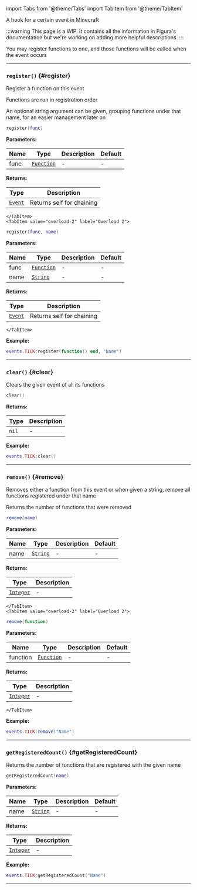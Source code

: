 import Tabs from '@theme/Tabs'
import TabItem from '@theme/TabItem'

A hook for a certain event in Minecraft

:::warning
This page is a WIP. It contains all the information in Figura's documentation but we're working on adding more helpful descriptions.
:::

You may register functions to one, and those functions will be called when the event occurs

---

### <code>register()</code> \{#register}

Register a function on this event

Functions are run in registration order

An optional string argument can be given, grouping functions under that name, for an easier management later on

<Tabs>
    <TabItem value="overload-1" label="Overload 1">

```lua
register(func)
```

**Parameters:**

| Name | Type                                                | Description | Default |
| ---- | --------------------------------------------------- | ----------- | ------- |
| func | <code>[Function](/tutorials/types/Functions)</code> | -           | -       |

**Returns:**

| Type                                        | Description               |
| ------------------------------------------- | ------------------------- |
| <code>[Event](/globals/Events/Event)</code> | Returns self for chaining |

    </TabItem>
    <TabItem value="overload-2" label="Overload 2">

```lua
register(func, name)
```

**Parameters:**

| Name | Type                                                | Description | Default |
| ---- | --------------------------------------------------- | ----------- | ------- |
| func | <code>[Function](/tutorials/types/Functions)</code> | -           | -       |
| name | <code>[String](/tutorials/types/Strings)</code>     | -           | -       |

**Returns:**

| Type                                        | Description               |
| ------------------------------------------- | ------------------------- |
| <code>[Event](/globals/Events/Event)</code> | Returns self for chaining |

    </TabItem>

</Tabs>

**Example:**

```lua
events.TICK:register(function() end, "Name")
```

---

### <code>clear()</code> \{#clear}

Clears the given event of all its functions

```lua
clear()
```

**Returns:**

| Type             | Description |
| ---------------- | ----------- |
| <code>nil</code> | -           |

**Example:**

```lua
events.TICK:clear()
```

---

### <code>remove()</code> \{#remove}

Removes either a function from this event or when given a string, remove all functions registered under that name

Returns the number of functions that were removed

<Tabs>
    <TabItem value="overload-1" label="Overload 1">

```lua
remove(name)
```

**Parameters:**

| Name | Type                                            | Description | Default |
| ---- | ----------------------------------------------- | ----------- | ------- |
| name | <code>[String](/tutorials/types/Strings)</code> | -           | -       |

**Returns:**

| Type                                             | Description |
| ------------------------------------------------ | ----------- |
| <code>[Integer](/tutorials/types/Numbers)</code> | -           |

    </TabItem>
    <TabItem value="overload-2" label="Overload 2">

```lua
remove(function)
```

**Parameters:**

| Name     | Type                                                | Description | Default |
| -------- | --------------------------------------------------- | ----------- | ------- |
| function | <code>[Function](/tutorials/types/Functions)</code> | -           | -       |

**Returns:**

| Type                                             | Description |
| ------------------------------------------------ | ----------- |
| <code>[Integer](/tutorials/types/Numbers)</code> | -           |

    </TabItem>

</Tabs>

**Example:**

```lua
events.TICK:remove("Name")
```

---

### <code>getRegisteredCount()</code> \{#getRegisteredCount}

Returns the number of functions that are registered with the given name

```lua
getRegisteredCount(name)
```

**Parameters:**

| Name | Type                                            | Description | Default |
| ---- | ----------------------------------------------- | ----------- | ------- |
| name | <code>[String](/tutorials/types/Strings)</code> | -           | -       |

**Returns:**

| Type                                             | Description |
| ------------------------------------------------ | ----------- |
| <code>[Integer](/tutorials/types/Numbers)</code> | -           |

**Example:**

```lua
events.TICK:getRegisteredCount("Name")
```

---
